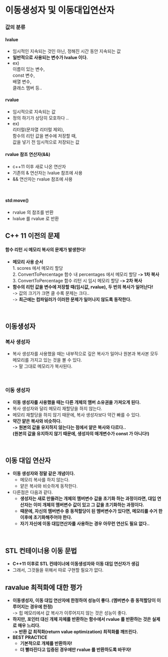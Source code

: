 # 이동생성자 및 이동대입연산자

### 값의 분류&#x20;

#### lvalue

* 임시적인 지속되는 것인 아닌, 정해진 시간 동안 지속되는 값
* **일반적으로 사용되는 변수가 lvalue 이다.**&#x20;
* ex) \
  이름이 있는 변수, \
  const 변수, \
  배열 변수, \
  클래스 멤버 등..&#x20;

#### rvalue

* 임시적으로 지속되는 값
* 정의 하기가 상당히 모호하다 ..
* ex) \
  리터럴(문자열 리터럴 제외), \
  함수의 리턴 값을 변수에 저장할 때, \
  값을 넣기 전 임시적으로 저장되는 값&#x20;

#### rvalue 참조 연산자(&&)

* c++11 이후 새로 나온 연산자&#x20;
* 기존의 & 연산자는 lvalue 참조에 사용&#x20;
* && 연산자는 rvalue 참조에 사용

<figure><img src="../../../.gitbook/assets/스크린샷 2024-04-24 20.34.58.png" alt=""><figcaption></figcaption></figure>

#### std:move()

* rvalue 의 참조를 반환&#x20;
* lvalue 를 rvalue 로 반환

## C++ 11 이전의 문제&#x20;

#### 함수 리턴 시 메모리 복사의 문제가 발생한다!

* **메모리 사용 순서**\
  1\. scores 에서 메모리 할당\
  2\. ConvertToPercentage 함수 내 percentages 에서 메모리 할당 **-> 1차 복사**\
  3\. ConvertToPercentage 함수 리턴 시 임시 메모리 할당 **-> 2차 복사**
* **함수의 리턴 값을 변수에 저장할 때(임시값, rvalue), 두 번의 복사가 일어난다!**\
  \-> 값의 크기가 크면 클 수록 문제는 크다.. \
  \-> **최근에는 컴파일러가 이러한 문제가 일어나지 않도록 동작한다.**&#x20;

<figure><img src="../../../.gitbook/assets/스크린샷 2024-04-24 20.16.38.png" alt=""><figcaption></figcaption></figure>

## 이동생성자

### 복사 생성자&#x20;

* 복사 생성자를 사용했을 때는 내부적으로 깊은 복사가 일어나 원본과 복사본 모두 메모리를 가지고 있는 것을 볼 수 있다. \
  \-> 말 그대로 메모리가 복사된다.&#x20;

<figure><img src="../../../.gitbook/assets/스크린샷 2024-04-24 20.39.33.png" alt=""><figcaption></figcaption></figure>

### 이동 생성자

* **이동 생성자를 사용했을 때는 다른 개체의 맴버 소유권을 가져오게 된다.**&#x20;
* 복사 생성자와 달리 메모리 재할당을 하지 않는다.&#x20;
* 메모리 재할당을 하지 않기 때문에, 복사 생성자보다 약간 빠를 수 있다.
* **약간 얕은 복사와 비슷하다.** \
  **-> 원본의 값을 유지하지 않는다는 점에서 얕은 복사와 다르다..** \
  **(원본의 값을 유지하지 않기 때문에, 생성자의 매개변수가 const 가 아니다!)**

<figure><img src="../../../.gitbook/assets/스크린샷 2024-04-24 20.46.24.png" alt=""><figcaption></figcaption></figure>

## 이동 대입 연산자

* **이동 생성자와 정말 같은 개념이다.**&#x20;
  * 메모리 복사를 하지 않는다.&#x20;
  * 얕은 복사와 비슷하게 동작한다.&#x20;
* 다른점은 다음과 같다.&#x20;
  * **생성자는 새로 만들려는 개체의 멤버변수 값을 초기화 하는 과정이라면, 대입 연산자는 이미 개체의 멤버변수 값이 있고 그 값을 초기화하는 과정이다.**&#x20;
  * **때문에, 자신의 멤버변수 중 동적할당이 된 멤버변수가 있다면, 메모리를 수거 한 이후에 초기화해주어야 한다.**&#x20;
  * **자기 자신에 이동 대입연산자를 사용하는 경우 아무런 연산도 필요 없다..**

<figure><img src="../../../.gitbook/assets/스크린샷 2024-04-24 21.04.33.png" alt=""><figcaption></figcaption></figure>

## STL 컨테이너용 이동 문법&#x20;

* **C++11 이후로 STL 컨테이너에 이동생성자와 이동 대입 연산자가 생김**&#x20;
* 그래서, 그것들을 위해서 따로 구현할 필요가 없다.&#x20;

## ravalue 최적화에 대한 평가&#x20;

* **이동생성자, 이동 대입 연산자에 한정하여 성능이 좋다. (멤버변수 중 동적할당이 이루어지는 경우에 한정)**\
  \-> 힙 메모리에서 값 복사가 이루어지지 않는 것은 성능이 좋다.&#x20;
* **하지만, 포인터 대신 개체 자체를 반환하는 함수에서 rvalue 를 반환하는 것은 실제로 매우 느리다.** \
  **-> 반환 값 최적화(return value optimization) 최적화를 깨뜨린다.**&#x20;
* **BEST PRACTICE**
  * **기본적으로 개체를 반환하자!**
  * **더 빨라진다고 입증된 경우에만 rvalue 를 반환하도록 바꾸자!**
